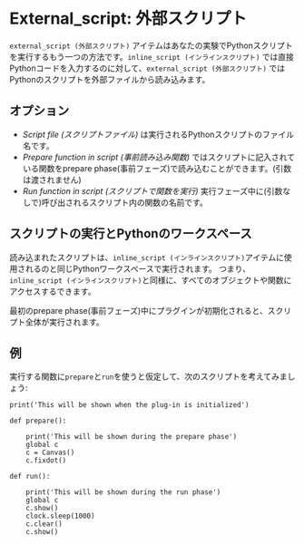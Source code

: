# External_script: 外部スクリプト

`external_script (外部スクリプト)` アイテムはあなたの実験でPythonスクリプトを実行するもう一つの方法です。`inline_script (インラインスクリプト)` では直接Pythonコードを入力するのに対して、`external_script (外部スクリプト)` ではPythonのスクリプトを外部ファイルから読み込みます。

## オプション

- *Script file (スクリプトファイル)* は実行されるPythonスクリプトのファイル名です。
- *Prepare function in script (事前読み込み関数)* ではスクリプトに記入されている関数をprepare phase(事前フェーズ)で読み込むことができます。(引数は渡されません)
- *Run function in script (スクリプトで関数を実行)* 実行フェーズ中に(引数なしで)呼び出されるスクリプト内の関数の名前です。

## スクリプトの実行とPythonのワークスペース

読み込まれたスクリプトは、`inline_script (インラインスクリプト)`アイテムに使用されるのと同じPythonワークスペースで実行されます。 つまり、`inline_script (インラインスクリプト)`と同様に、すべてのオブジェクトや関数にアクセスするできます。

最初のprepare phase(事前フェーズ)中にプラグインが初期化されると、スクリプト全体が実行されます。

## 例

実行する関数に`prepare`と`run`を使うと仮定して、次のスクリプトを考えてみましょう:

~~~ .python
print('This will be shown when the plug-in is initialized')

def prepare():

    print('This will be shown during the prepare phase')
    global c
    c = Canvas()
    c.fixdot()

def run():

    print('This will be shown during the run phase')
    global c
    c.show()
    clock.sleep(1000)
    c.clear()
    c.show()
~~~
